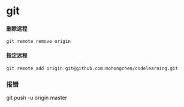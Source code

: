 # git

#### 删除远程
```
git remote remove origin
```

#### 指定远程

```
git remote add origin git@github.com:mohongchen/codelearning.git
```

### 报错
git push -u origin master
